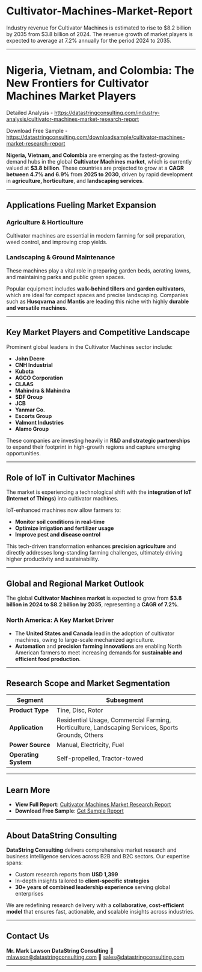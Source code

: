 # Cultivator-Machines-Market-Report

Industry revenue for Cultivator Machines is estimated to rise to $8.2 billion by 2035 from $3.8 billion of 2024. The revenue growth of market players is expected to average at 7.2% annually for the period 2024 to 2035.

---

# Nigeria, Vietnam, and Colombia: The New Frontiers for Cultivator Machines Market Players

Detailed Analysis - https://datastringconsulting.com/industry-analysis/cultivator-machines-market-research-report

Download Free Sample - https://datastringconsulting.com/downloadsample/cultivator-machines-market-research-report

**Nigeria, Vietnam, and Colombia** are emerging as the fastest-growing demand hubs in the global **Cultivator Machines market**, which is currently valued at **\$3.8 billion**. These countries are projected to grow at a **CAGR between 4.7% and 6.9%** from **2025 to 2030**, driven by rapid development in **agriculture, horticulture**, and **landscaping services**.

---

## Applications Fueling Market Expansion

### Agriculture & Horticulture

Cultivator machines are essential in modern farming for soil preparation, weed control, and improving crop yields.

### Landscaping & Ground Maintenance

These machines play a vital role in preparing garden beds, aerating lawns, and maintaining parks and public green spaces.

Popular equipment includes **walk-behind tillers** and **garden cultivators**, which are ideal for compact spaces and precise landscaping. Companies such as **Husqvarna** and **Mantis** are leading this niche with highly **durable and versatile machines**.

---

## Key Market Players and Competitive Landscape

Prominent global leaders in the Cultivator Machines sector include:

* **John Deere**
* **CNH Industrial**
* **Kubota**
* **AGCO Corporation**
* **CLAAS**
* **Mahindra & Mahindra**
* **SDF Group**
* **JCB**
* **Yanmar Co.**
* **Escorts Group**
* **Valmont Industries**
* **Alamo Group**

These companies are investing heavily in **R\&D and strategic partnerships** to expand their footprint in high-growth regions and capture emerging opportunities.

---

## Role of IoT in Cultivator Machines

The market is experiencing a technological shift with the **integration of IoT (Internet of Things)** into cultivator machines.

IoT-enhanced machines now allow farmers to:

* **Monitor soil conditions in real-time**
* **Optimize irrigation and fertilizer usage**
* **Improve pest and disease control**

This tech-driven transformation enhances **precision agriculture** and directly addresses long-standing farming challenges, ultimately driving higher productivity and sustainability.

---

## Global and Regional Market Outlook

The global **Cultivator Machines market** is expected to grow from **\$3.8 billion in 2024 to \$8.2 billion by 2035**, representing a **CAGR of 7.2%**.

### North America: A Key Market Driver

* The **United States and Canada** lead in the adoption of cultivator machines, owing to large-scale mechanized agriculture.
* **Automation** and **precision farming innovations** are enabling North American farmers to meet increasing demands for **sustainable and efficient food production**.

---

## Research Scope and Market Segmentation

| **Segment**          | **Subsegment**                                                                                    |
| -------------------- | ------------------------------------------------------------------------------------------------- |
| **Product Type**     | Tine, Disc, Rotor                                                                                 |
| **Application**      | Residential Usage, Commercial Farming, Horticulture, Landscaping Services, Sports Grounds, Others |
| **Power Source**     | Manual, Electricity, Fuel                                                                         |
| **Operating System** | Self-propelled, Tractor-towed                                                                     |

---

## Learn More

* **View Full Report**: [Cultivator Machines Market Research Report](https://datastringconsulting.com/industry-analysis/cultivator-machines-market-research-report)
* **Download Free Sample**: [Get Sample Report](https://datastringconsulting.com/downloadsample/cultivator-machines-market-research-report)

---

## About DataString Consulting

**DataString Consulting** delivers comprehensive market research and business intelligence services across B2B and B2C sectors. Our expertise spans:

* Custom research reports from **USD 1,399**
* In-depth insights tailored to **client-specific strategies**
* **30+ years of combined leadership experience** serving global enterprises

We are redefining research delivery with a **collaborative, cost-efficient model** that ensures fast, actionable, and scalable insights across industries.

---

## Contact Us

**Mr. Mark Lawson**
**DataString Consulting**
📧 [mlawson@datastringconsulting.com](mailto:mlawson@datastringconsulting.com)
📧 [sales@datastringconsulting.com](mailto:sales@datastringconsulting.com)

---
